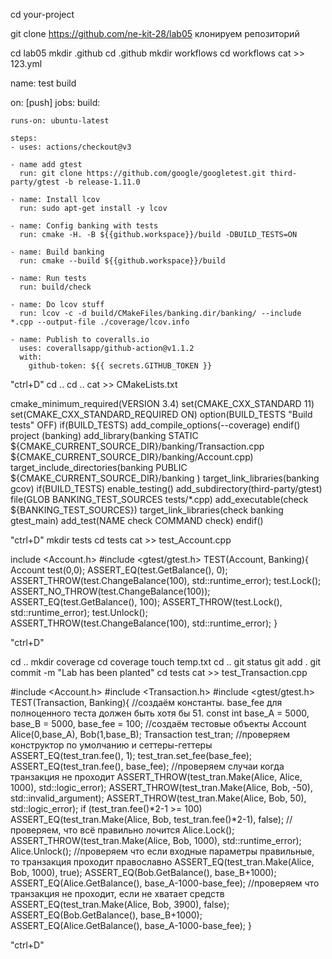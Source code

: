 cd your-project

git clone https://github.com/ne-kit-28/lab05
клонируем репозиторий

cd lab05
mkdir .github
cd .github
mkdir workflows
cd workflows
cat >> 123.yml

name: test build

on: [push]
jobs:
  build:
    
    runs-on: ubuntu-latest

    steps:
    - uses: actions/checkout@v3

    - name add gtest
      run: git clone https://github.com/google/googletest.git third-party/gtest -b release-1.11.0

    - name: Install lcov
      run: sudo apt-get install -y lcov

    - name: Config banking with tests
      run: cmake -H. -B ${{github.workspace}}/build -DBUILD_TESTS=ON

    - name: Build banking
      run: cmake --build ${{github.workspace}}/build

    - name: Run tests
      run: build/check

    - name: Do lcov stuff
      run: lcov -c -d build/CMakeFiles/banking.dir/banking/ --include *.cpp --output-file ./coverage/lcov.info

    - name: Publish to coveralls.io
      uses: coverallsapp/github-action@v1.1.2
      with:
        github-token: ${{ secrets.GITHUB_TOKEN }}


"ctrl+D"
cd ..
cd ..
cat >> CMakeLists.txt

cmake_minimum_required(VERSION 3.4)
set(CMAKE_CXX_STANDARD 11)
set(CMAKE_CXX_STANDARD_REQUIRED ON)
option(BUILD_TESTS "Build tests" OFF)
if(BUILD_TESTS)
  add_compile_options(--coverage)
endif()
project (banking)
add_library(banking STATIC ${CMAKE_CURRENT_SOURCE_DIR}/banking/Transaction.cpp ${CMAKE_CURRENT_SOURCE_DIR}/banking/Account.cpp)
target_include_directories(banking PUBLIC
${CMAKE_CURRENT_SOURCE_DIR}/banking )
target_link_libraries(banking gcov)
if(BUILD_TESTS)
  enable_testing()
  add_subdirectory(third-party/gtest)
  file(GLOB BANKING_TEST_SOURCES tests/*.cpp)
  add_executable(check ${BANKING_TEST_SOURCES})
  target_link_libraries(check banking gtest_main)
  add_test(NAME check COMMAND check)
endif()

"ctrl+D"
mkdir tests
cd tests
cat >> test_Account.cpp

include <Account.h>
#include <gtest/gtest.h>
TEST(Account, Banking){
	Account test(0,0);
	ASSERT_EQ(test.GetBalance(), 0);
	ASSERT_THROW(test.ChangeBalance(100), std::runtime_error);
	test.Lock();
	ASSERT_NO_THROW(test.ChangeBalance(100));
	ASSERT_EQ(test.GetBalance(), 100);
	ASSERT_THROW(test.Lock(), std::runtime_error);
	test.Unlock();
	ASSERT_THROW(test.ChangeBalance(100), std::runtime_error);
}

"ctrl+D"

cd ..
mkdir coverage
cd coverage
touch temp.txt
cd ..
git status
git add .
git commit -m "Lab has been planted"
cd tests
cat >> test_Transaction.cpp

#include <Account.h>
#include <Transaction.h>
#include <gtest/gtest.h>
TEST(Transaction, Banking){
//создаём константы. base_fee для полноценного теста должен быть хотя бы 51.
	const int base_A = 5000, base_B = 5000, base_fee = 100;
//создаём тестовые объекты
	Account Alice(0,base_A), Bob(1,base_B);
	Transaction test_tran;
//проверяем конструктор по умолчанию и сеттеры-геттеры
	ASSERT_EQ(test_tran.fee(), 1);
	test_tran.set_fee(base_fee);
	ASSERT_EQ(test_tran.fee(), base_fee);
//проверяем случаи когда транзакция не проходит
	ASSERT_THROW(test_tran.Make(Alice, Alice, 1000), std::logic_error);
	ASSERT_THROW(test_tran.Make(Alice, Bob, -50), std::invalid_argument);
	ASSERT_THROW(test_tran.Make(Alice, Bob, 50), std::logic_error);
	if (test_tran.fee()*2-1 >= 100)
		ASSERT_EQ(test_tran.Make(Alice, Bob, test_tran.fee()*2-1), false);
//проверяем, что всё правильно лочится
	Alice.Lock();
	ASSERT_THROW(test_tran.Make(Alice, Bob, 1000), std::runtime_error);
	Alice.Unlock();
//проверяем что если входные параметры правильные, то транзакция проходит православно
	ASSERT_EQ(test_tran.Make(Alice, Bob, 1000), true);
	ASSERT_EQ(Bob.GetBalance(), base_B+1000);
	ASSERT_EQ(Alice.GetBalance(), base_A-1000-base_fee);
//проверяем что транзакция не проходит, если не хватает средств
	ASSERT_EQ(test_tran.Make(Alice, Bob, 3900), false);
	ASSERT_EQ(Bob.GetBalance(), base_B+1000);
	ASSERT_EQ(Alice.GetBalance(), base_A-1000-base_fee);
}

"ctrl+D"

